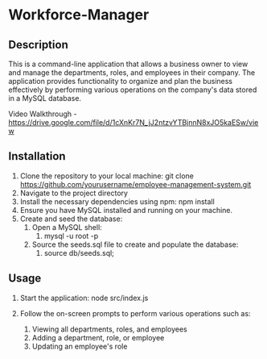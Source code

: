 # Workforce-Manager

## Description

This is a command-line application that allows a business owner to view and manage the departments, roles, and employees in their company. The application provides functionality to organize and plan the business effectively by performing various operations on the company's data stored in a MySQL database.

Video Walkthrough - https://drive.google.com/file/d/1cXnKr7N_jJ2ntzvYTBjnnN8xJO5kaESw/view

## Installation

1. Clone the repository to your local machine:
   git clone https://github.com/yourusername/employee-management-system.git
2. Navigate to the project directory
3. Install the necessary dependencies using npm:
   npm install
4. Ensure you have MySQL installed and running on your machine.
5. Create and seed the database:
   1. Open a MySQL shell:
      1. mysql -u root -p
   2. Source the seeds.sql file to create and populate the database:
      1. source db/seeds.sql;

## Usage

1. Start the application:
   node src/index.js

2. Follow the on-screen prompts to perform various operations such as:

   1. Viewing all departments, roles, and employees
   2. Adding a department, role, or employee
   3. Updating an employee's role
